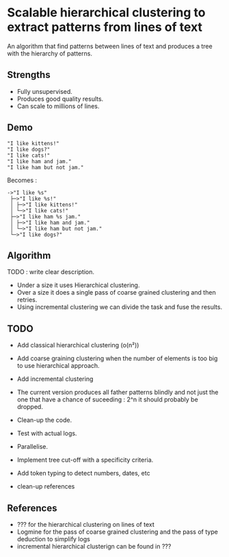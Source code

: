 # Scalable hierarchical clustering to extract patterns from lines of text

An algorithm that find patterns between lines of text and produces a tree with the hierarchy of patterns.

## Strengths

- Fully unsupervised.
- Produces good quality results.
- Can scale to millions of lines.

## Demo

```
"I like kittens!"
"I like dogs?"
"I like cats!"
"I like ham and jam."
"I like ham but not jam."
```

Becomes :

```
->"I like %s"
 ├─>"I like %s!"
 │ ├─>"I like kittens!"
 │ └─>"I like cats!"
 ├─>"I like ham %s jam."
 │ ├─>"I like ham and jam."
 │ └─>"I like ham but not jam."
 └─>"I like dogs?"
```

## Algorithm

TODO : write clear description.

- Under a size it uses Hierarchical clustering.
- Over a size it does a single pass of coarse grained clustering and then retries.
- Using incremental clustering we can divide the task and fuse the results.

## TODO

- Add classical hierarchical clustering (o(n²))
- Add coarse graining clustering when the number of elements is too big to use hierarchical approach.
- Add incremental clustering

- The current version produces all father patterns blindly and not just the one that have a chance of suceeding : 2^n it should probably be dropped.
- Clean-up the code.
- Test with actual logs.
- Parallelise.
- Implement tree cut-off with a specificity criteria.
- Add token typing to detect numbers, dates, etc
- clean-up references

## References

- ??? for the hierarchical clustering on lines of text
- Logmine for the pass of coarse grained clustering and the pass of type deduction to simplify logs
- incremental hierarchical clusterign can be found in ???
